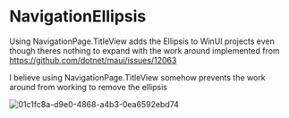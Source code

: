 # NavigationEllipsis

Using NavigationPage.TitleView adds the Ellipsis to WinUI projects even though theres nothing to expand with the work around implemented from https://github.com/dotnet/maui/issues/12063

I believe using NavigationPage.TitleView somehow prevents the work around from working to remove the ellipsis

![01c1fc8a-d9e0-4868-a4b3-0ea6592ebd74](https://github.com/duindain/NavigationEllipsis.App/assets/4401594/1bf50855-e197-4853-ab70-5c238bedcbbb)
